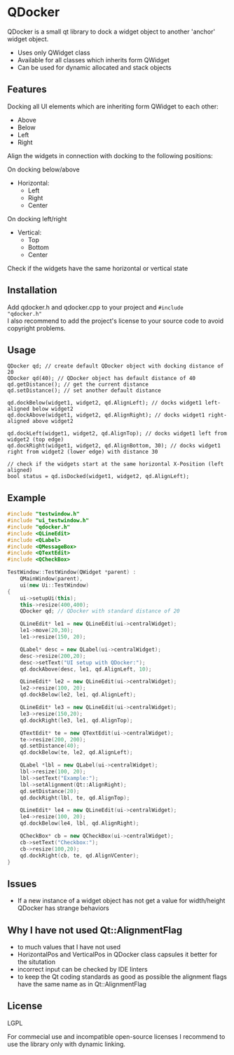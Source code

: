 # QDocker

QDocker is a small qt library to dock a widget object to another 'anchor' widget object.

* Uses only QWidget class
* Available for all classes which inherits form QWidget
* Can be used for dynamic allocated and stack objects

## Features

Docking all UI elements which are inheriting form QWidget to each other:
* Above
* Below
* Left
* Right

Align the widgets in connection with docking to the following positions:

On docking below/above
* Horizontal:
    * Left
    * Right
    * Center

On docking left/right
* Vertical:
    * Top
    * Bottom
    * Center

Check if the widgets have the same horizontal or vertical state

## Installation

Add qdocker.h and qdocker.cpp to your project and <code>#include "qdocker.h"</code><br>
I also recommend to add the project's license to your source code to  avoid copyright problems. 

## Usage
```
QDocker qd; // create default QDocker object with docking distance of 20 
QDocker qd(40); // QDocker object has default distance of 40
qd.getDistance(); // get the current distance
qd.setDistance(); // set another default distance

qd.dockBelow(widget1, widget2, qd.AlignLeft); // docks widget1 left-aligned below widget2  
qd.dockAbove(widget1, widget2, qd.AlignRight); // docks widget1 right-aligned above widget2  

qd.dockLeft(widget1, widget2, qd.AlignTop); // docks widget1 left from widget2 (top edge)
qd.dockRight(widget1, widget2, qd.AlignBottom, 30); // docks widget1 right from widget2 (lower edge) with distance 30

// check if the widgets start at the same horizontal X-Position (left aligned)
bool status = qd.isDocked(widget1, widget2, qd.AlignLeft); 
```

## Example
```cpp
#include "testwindow.h"
#include "ui_testwindow.h"
#include "qdocker.h"
#include <QLineEdit>
#include <QLabel>
#include <QMessageBox>
#include <QTextEdit>
#include <QCheckBox>

TestWindow::TestWindow(QWidget *parent) :
    QMainWindow(parent),
    ui(new Ui::TestWindow)
{
    ui->setupUi(this);
    this->resize(400,400);
    QDocker qd; // QDocker with standard distance of 20

    QLineEdit* le1 = new QLineEdit(ui->centralWidget);
    le1->move(20,30);
    le1->resize(150, 20);

    QLabel* desc = new QLabel(ui->centralWidget);
    desc->resize(200,20);
    desc->setText("UI setup with QDocker:");
    qd.dockAbove(desc, le1, qd.AlignLeft, 10);

    QLineEdit* le2 = new QLineEdit(ui->centralWidget);
    le2->resize(100, 20);
    qd.dockBelow(le2, le1, qd.AlignLeft);

    QLineEdit* le3 = new QLineEdit(ui->centralWidget);
    le3->resize(150,20);
    qd.dockRight(le3, le1, qd.AlignTop);

    QTextEdit* te = new QTextEdit(ui->centralWidget);
    te->resize(200, 200);
    qd.setDistance(40);
    qd.dockBelow(te, le2, qd.AlignLeft);

    QLabel *lbl = new QLabel(ui->centralWidget);
    lbl->resize(100, 20);
    lbl->setText("Example:");
    lbl->setAlignment(Qt::AlignRight);
    qd.setDistance(20);
    qd.dockRight(lbl, te, qd.AlignTop);

    QLineEdit* le4 = new QLineEdit(ui->centralWidget);
    le4->resize(100, 20);
    qd.dockBelow(le4, lbl, qd.AlignRight);

    QCheckBox* cb = new QCheckBox(ui->centralWidget);
    cb->setText("Checkbox:");
    cb->resize(100,20);
    qd.dockRight(cb, te, qd.AlignVCenter);
}
```

## Issues
* If a new instance of a widget object has not get a value for width/height QDocker has
  strange behaviors

## Why I have not used Qt::AlignmentFlag
* to much values that I have not used
* HorizontalPos and VerticalPos in QDocker class capsules it better for the situtation
* incorrect input can be checked by IDE linters
* to keep the Qt coding standards as good as possible the alignment flags have the same
  name as in Qt::AlignmentFlag

## License
LGPL

For commecial use and incompatible open-source licenses I recommend to use the
library only with dynamic linking. 
